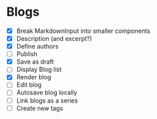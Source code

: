 # Blogs
- [x] Break MarkdownInput into smaller components
- [x] Description (and excerpt?)
- [x] Define authors
- [ ] Publish
- [x] Save as draft
- [ ] Display Blog list
- [x] Render blog
- [ ] Edit blog
- [ ] Autosave blog locally
- [ ] Link blogs as a series
- [ ] Create new tags
